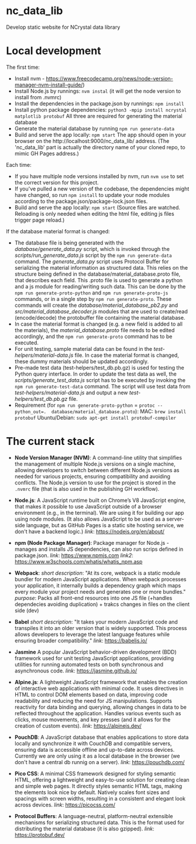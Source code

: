 # nc_data_lib
Develop static website for NCrystal data library

# Local development
The first time:
- Install nvm - https://www.freecodecamp.org/news/node-version-manager-nvm-install-guide/)
- Install Node.js by runnings: `nvm instal` (it will get the node version to install from .nvmrc)
- Install the dependencies in the package.json by runnings: `npm install`
- Install python package dependencies: `python3 -mpip install ncrystal matplotlib protobuf`
  All three are required for generating the material database
- Generate the material database by running `npm run generate-data`
- Build and serve the app locally: `npm start`
  The app should open in your browser on the http://localhost:9000/nc_data_lib/ address.
  (The 'nc_data_lib' part is actually the directory name of your cloned repo, to mimic GH Pages address.)
  
Each time:
- If you have multiple node versions installed by nvm, run `nvm use` to set the correct version for this project.
- If you've pulled a new version of the codebase, the dependencies might have changed, so run `npm install` to
  update your node modules according to the package.json/package-lock.json files.
- Build and serve the app locally: `npm start`
  (Source files are watched. Reloading is only needed when editing the html file, editing js files trigger page reload.)

If the database material format is changed:
- The database file is being generated with the *database/generate_data.py* script, which is invoked
  through the *scripts/run_generate_data.js* script by the `npm run generate-data` command. The 
  *generate_data.py* script uses Protocol Buffer for serializing the material information as structured data.
  This relies on the structure being defined in the database/material_database.proto file, that describes 
  each field. This .proto file is used to generate a python and a js module for reading/writing such data. 
  This can be done by the `npm run generate-proto-python` and `npm run generate-proto-js` commands, or in a
  single step by `npm run generate-proto`. These commands will create the *database/material_database_pb2.py*
  and *src/material_database_decoder.js* modules that are used to create/read (encode/decode) the protobuffer
  file containing the material database.
- In case the material format is changed (e.g. a new field is added to all the materials), the
  *material_database.proto* file needs to be edited accordingly, and the `npm run generate-proto` command has 
  to be executed.
- For unit testing, sample material data can be found in the *test-helpers/material-data.js* file. In case the
  material format is changed, these dummy materials should be updated accordingly.
- Pre-made test data (test-helpers/test_db.pb.gz) is used for testing the Python query interface. In order to
  update the test data as well, the *scripts/generate_test_data.js* script has to be executed by invoking the 
  `npm run generate-test-data` command. The script will use test data from *test-helpers/material-data.js* and
  output a new *test-helpers/test_db.pb.gz* file.
- Requirement (for `npm run generate-proto-python` = `protoc --python_out=.  database/material_database.proto`):
  MAC: `brew install protobuf`
  Ubuntu/Debian: `sudo apt-get install protobuf-compiler`

# The current stack

- **Node Version Manager (NVM)**:
  A command-line utility that simplifies the management of multiple Node.js versions on a single machine, allowing developers to switch between different Node.js versions as needed for various projects, ensuring compatibility and avoiding conflicts.
  The Node.js version to use for the project is stored in the `.nvmrc` file (that is also used in the publishing GH workflow).
  
- **Node.js**:
  A JavaScript runtime built on Chrome’s V8 JavaScript engine, that makes it possible to use JavaScript outside of a browser environment (e.g., in the terminal). We are using it for building our app using node modules.
  (It also allows JavaScript to be used as a server-side language, but as GitHub Pages is a static site hosting service, we don't have a backend logic.)
  *link*: https://nodejs.org/en/about/

- **npm (Node Package Manager)**:
  Package manager for Node.js - manages and installs JS dependencies, can also run scrips defined in package.json.
  *link*: https://www.npmjs.com
  *link2*: https://www.w3schools.com/whatis/whatis_npm.asp
  
- **Webpack**:
  *short description*: "At its core, webpack is a static module bundler for modern JavaScript applications.
                        When webpack processes your application, it internally builds a dependency graph which maps every module your project
                        needs and generates one or more bundles."
  *purpose*: Packs all front-end resources into one JS file (+handles dependecies avoiding duplication) + trakcs changes in files on the client side (dev)

- **Babel**
  *short description*: "It takes your modern JavaScript code and transpiles it into an older version that is widely supported. This process allows developers to leverage the latest language features while ensuring broader compatibility."
  *link*: https://babeljs.io/

- **Jasmine**
  A popular JavaScript behavior-driven development (BDD) framework used for unit testing JavaScript applications, providing utilities for running automated tests on both synchronous and asynchronous code. 
  *link*: https://jasmine.github.io/

- **Alpine.js**:
  A lightweight JavaScript framework that enables the creation of interactive web applications with minimal code.
  It uses directives in HTML to control DOM elements based on data, improving code readability and reducing the need for JS manipulations.
  Supports reactivity for data binding and querying, allowing changes in data to be reflected throughout the application.
  Handles various events such as clicks, mouse movements, and key presses (and it allows for the creation of custom events).
  *link*: https://alpinejs.dev/

- **PouchDB**:
  A JavaScript database that enables applications to store data locally and synchronize it with CouchDB and compatible servers, ensuring data is accessible offline and up-to-date across devices. Currently we are only using it as a local database in the browser (we don't have a central db runnig on a server).
  *link*: https://pouchdb.com/

- **Pico CSS**:
  A minimal CSS framework designed for styling semantic HTML, offering a lightweight and easy-to-use solution for creating clean and simple web pages.
  It directly styles semantic HTML tags, making the elements look nice by default.
  Natively scales font sizes and spacings with screen widths, resulting in a consistent and elegant look across devices.
  *link*: https://picocss.com/
  
- **Protocol Buffers**:
  A language-neutral, platform-neutral extensible mechanisms for serializing structured data.
  This is the format used for distributing the material database (it is also gzipped).
  *link*: https://protobuf.dev/
